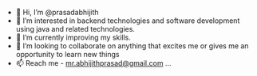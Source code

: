 - 👋 Hi, I’m @prasadabhijith
- 👀 I’m interested in backend technologies and software development using java and related technologies.
- 🌱 I’m currently improving my skills.
- 💞️ I’m looking to collaborate on anything that excites me or gives me an opportunity to learn new things 
- 📫 Reach me - mr.abhijithprasad@gmail.com ...

<!---
prasadabhijith/prasadabhijith is a ✨ special ✨ repository because its `README.md` (this file) appears on your GitHub profile.
You can click the Preview link to take a look at your changes.
--->
